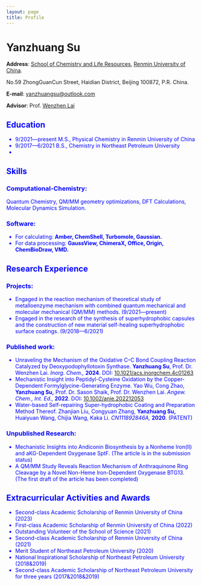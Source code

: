 ```yaml
---
layout: page
title: Profile
---
```

# **Yanzhuang Su**

**Address**: [School of Chemistry and Life Resources](https://clr.ruc.edu.cn/En/About_Us/index.htm), [Renmin University of China](https://www.ruc.edu.cn/cn/about/introduce.html).

No.59 ZhongGuanCun Street, Haidian District, Beijing 100872, P.R. China.

**E-mail**: [yanzhuangsu@outlook.com](mailto:yanzhuangsu@outlook.com)

**Advisor**: Prof. [Wenzhen Lai](http://chem.ruc.edu.cn/szll/zzjs/wzjgzx/lwz_903ff1121c0649e59bf0c6aa0cb6834e/69c79f1e6a35433a88d24b1afb37b05c.htm)

## **<font color=Blue>Education<font>**
* 9/2021—present M.S., Physical Chemistry in Renmin University of China
* 9/2017—6/2021 B.S., Chemistry in Northeast Petroleum University
* 
## **<font color=Blue>Skills<font>**
### **Computational-Chemistry:**
Quantum Chemistry, QM/MM geometry optimizations, DFT Calculations, Molecular Dynamics Simulation.
### **Software:**
* For calculating: **Amber, ChemShell, Turbomole, Gaussian.**
* For data processing: **GaussView, ChimeraX, Office, Origin, ChemBioDraw, VMD.**

## **<font color=Blue>Research Experience<font>**
### **Projects:**
* Engaged in the reaction mechanism of theoretical study of metalloenzyme mechanism with combined quantum mechanical and molecular mechanical (QM/MM) methods. (9/2021—present)
* Engaged in the research of the synthesis of superhydrophobic capsules and the construction of new material self-healing superhydrophobic surface coatings. (9/2018—6/2021)

### **Published work:**
* Unraveling the Mechanism of the Oxidative C–C Bond Coupling Reaction Catalyzed by Deoxypodophyllotoxin Synthase. **Yanzhuang Su**, Prof. Dr. Wenzhen Lai. _Inorg. Chem.,_ **2024**. DOI: [10.1021/acs.inorgchem.4c01263](https://doi.org/10.1021/acs.inorgchem.4c01263 "DOI URL")
* Mechanistic Insight into Peptidyl-Cysteine Oxidation by the Copper-Dependent Formylglycine-Generating Enzyme. Yao Wu, Cong Zhao, **Yanzhuang Su,** Prof. Dr. Sason Shaik, Prof. Dr. Wenzhen Lai. _Angew. Chem., Int. Ed.,_ **2022**. DOI: [10.1002/anie.202212053](https://doi.org/10.1002/anie.202212053 "DOI URL")
* Water-based Self-repairing Super-hydrophobic Coating and Preparation Method Thereof. Zhanjian Liu, Congyuan Zhang, **Yanzhuang Su,** Huaiyuan Wang, Chijia Wang, Kaka Li. _CN111892846A,_ **2020**. (PATENT)

### **Unpublished Research:**
* Mechanistic Insights into Andiconin Biosynthesis by a Nonheme Iron(II) and aKG-Dependent Oxygenase SptF. (The article is in the submission status)
* A QM/MM Study Reveals Reaction Mechanism of Anthraquinone Ring Cleavage by a Novel Non-Heme Iron-Dependent Oxygenase BTG13. (The first draft of the article has been completed)

## **<font color=Blue>Extracurricular Activities and Awards<font>**
* Second-class Academic Scholarship of Renmin University of China (2023)
* First-class Academic Scholarship of Renmin University of China (2022)
* Outstanding Volunteer of the School of Science (2021)
* Second-class Academic Scholarship of Renmin University of China (2021)
* Merit Student of Northeast Petroleum University (2020)
* National Inspirational Scholarship of Northeast Petroleum University (2018&2019)
* Second-class Academic Scholarship of Northeast Petroleum University for three years (2017&2018&2019)
<!--stackedit_data:
eyJoaXN0b3J5IjpbMTA2ODM3NTMwNV19
-->

